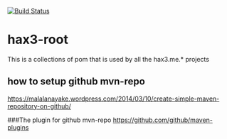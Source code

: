 [![Build Status](https://travis-ci.org/hche608/hax3-parent.svg?branch=master)](https://travis-ci.org/hche608/hax3-parent)

# hax3-root
This is a collections of pom that is used by all the hax3.me.* projects

## how to setup github mvn-repo
https://malalanayake.wordpress.com/2014/03/10/create-simple-maven-repository-on-github/

###The plugin for github mvn-repo
https://github.com/github/maven-plugins
